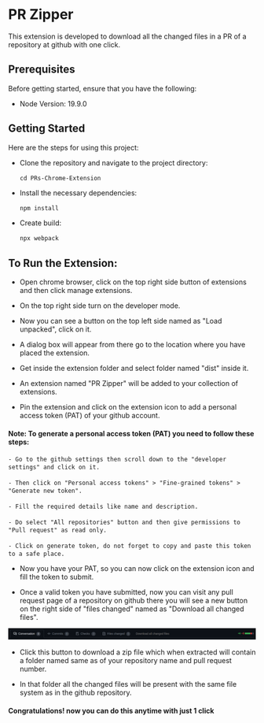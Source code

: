 # PR Zipper

This extension is developed to download all the changed files in a PR of a repository at github with one click.

## Prerequisites
Before getting started, ensure that you have the following:

- Node Version: 19.9.0

## Getting Started

Here are the steps for using this project:

- Clone the repository and navigate to the project directory:

    ```
    cd PRs-Chrome-Extension
    ```

- Install the necessary dependencies:

    ```bash
    npm install
    ```
- Create build:

    ```bash
    npx webpack
    ```

## To Run the Extension:
    
- Open chrome browser, click on the top right side button of extensions and then click manage extensions.

- On the top right side turn on the developer mode.

- Now you can see a button on the top left side named as "Load unpacked", click on it.

- A dialog box will appear from there go to the location where you have placed the extension.

- Get inside the extension folder and select folder named "dist" inside it.

- An extension named "PR Zipper" will be added to your collection of extensions.

- Pin the extension and click on the extension icon to add a personal access token (PAT) of your github account.

#### Note: To generate a personal access token (PAT) you need to follow these steps:

    - Go to the github settings then scroll down to the "developer settings" and click on it.

    - Then click on "Personal access tokens" > "Fine-grained tokens" > "Generate new token".

    - Fill the required details like name and description.

    - Do select "All repositories" button and then give permissions to "Pull request" as read only.

    - Click on generate token, do not forget to copy and paste this token to a safe place.

- Now you have your PAT, so you can now click on the extension icon and fill the token to submit.

- Once a valid token you have submitted, now you can visit any pull request page of a repository on github there you will see a new button on the right side of "files changed" named as "Download all changed files".

![Button appearance](Updated-button.png)

- Click this button to download a zip file which when extracted will contain a folder named same as of your repository name and pull request number.

- In that folder all the changed files will be present with the same file system as in the github repository.

#### Congratulations! now you can do this anytime with just 1 click
